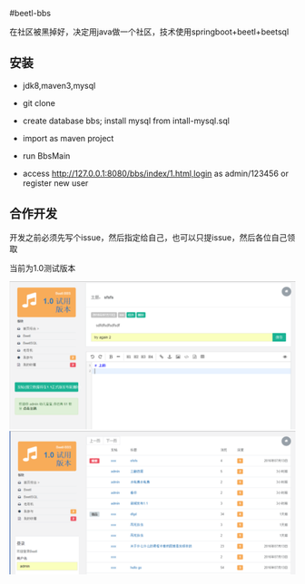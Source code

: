 #beetl-bbs

在社区被黑掉好，决定用java做一个社区，技术使用springboot+beetl+beetsql

## 安装

* jdk8,maven3,mysql

* git clone 

* create database bbs; install mysql from intall-mysql.sql

* import as maven project

* run BbsMain

* access  http://127.0.0.1:8080/bbs/index/1.html,login as admin/123456 or register new user


## 合作开发

开发之前必须先写个issue，然后指定给自己，也可以只提issue，然后各位自己领取


当前为1.0测试版本

![Alt text](show.png)
![Alt text](show2.png)